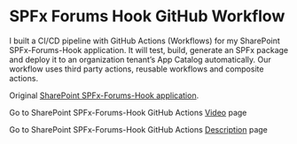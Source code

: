 # SPFx Forums Hook GitHub Workflow
I built a CI/CD pipeline with GitHub Actions (Workflows) for my SharePoint SPFx-Forums-Hook application. It will test, build, generate an SPFx package and deploy it to an organization tenant’s App Catalog automatically. Our workflow uses third party actions, reusable workflows and composite actions.


Original [SharePoint SPFx-Forums-Hook application](https://github.com/Ashot72/SPFx-Forums-Hook).

Go to SharePoint SPFx-Forums-Hook GitHub Actions [Video](https://youtu.be/QkizlUCVYSY) page

Go to SharePoint SPFx-Forums-Hook GitHub Actions [Description](https://ashot72.github.io//SPFx-Forums-Hook-GitHub-Workflow/index.html) page

